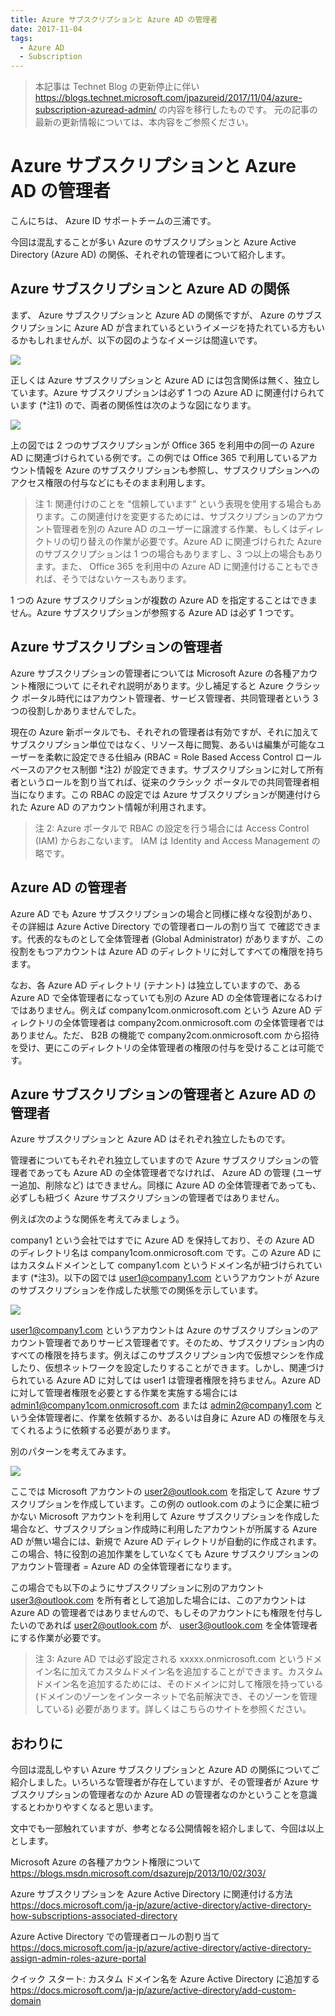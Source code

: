 ```yaml
---
title: Azure サブスクリプションと Azure AD の管理者
date: 2017-11-04
tags:
  - Azure AD
  - Subscription
---
```


> 本記事は Technet Blog の更新停止に伴い https://blogs.technet.microsoft.com/jpazureid/2017/11/04/azure-subscription-azuread-admin/ の内容を移行したものです。
> 元の記事の最新の更新情報については、本内容をご参照ください。

# Azure サブスクリプションと Azure AD の管理者

こんにちは、 Azure ID サポートチームの三浦です。

今回は混乱することが多い Azure のサブスクリプションと Azure Active Directory (Azure AD) の関係、それぞれの管理者について紹介します。

## Azure サブスクリプションと Azure AD の関係

まず、 Azure サブスクリプションと Azure AD の関係ですが、 Azure のサブスクリプションに Azure AD が含まれているというイメージを持たれている方もいるかもしれませんが、以下の図のようなイメージは間違いです。

![](./subscription-azure-ad-relationship/wrong-understanding.png)


正しくは Azure サブスクリプションと Azure AD には包含関係は無く、独立しています。Azure サブスクリプションは必ず 1 つの Azure AD に関連付けられています (*注1) ので、両者の関係性は次のような図になります。

![](./subscription-azure-ad-relationship/subscription-relationship.png)

上の図では 2 つのサブスクリプションが Office 365 を利用中の同一の Azure AD に関連づけられている例です。この例では Office 365 で利用しているアカウント情報を Azure のサブスクリプションも参照し、サブスクリプションへのアクセス権限の付与などにもそのまま利用します。

> 注 1: 関連付けのことを “信頼しています” という表現を使用する場合もあります。この関連付けを変更するためには、サブスクリプションのアカウント管理者を別の Azure AD のユーザーに譲渡する作業、もしくはディレクトリの切り替えの作業が必要です。Azure AD に関連づけられた Azure のサブスクリプションは 1 つの場合もありますし、3 つ以上の場合もあります。また、 Office 365 を利用中の Azure AD に関連付けることもできれば、そうではないケースもあります。

1 つの Azure サブスクリプションが複数の Azure AD を指定することはできません。Azure サブスクリプションが参照する Azure AD は必ず 1 つです。

## Azure サブスクリプションの管理者

Azure サブスクリプションの管理者については Microsoft Azure の各種アカウント権限について にそれぞれ説明があります。少し補足すると Azure クラシック ポータル時代にはアカウント管理者、サービス管理者、共同管理者という 3 つの役割しかありませんでした。

現在の Azure 新ポータルでも、それぞれの管理者は有効ですが、それに加えてサブスクリプション単位ではなく、リソース毎に閲覧、あるいは編集が可能なユーザーを柔軟に設定できる仕組み (RBAC = Role Based Access Control ロールベースのアクセス制御 *注2) が設定できます。サブスクリプションに対して所有者というロールを割り当てれば、従来のクラシック ポータルでの共同管理者相当になります。この RBAC の設定では Azure サブスクリプションが関連付けられた Azure AD のアカウント情報が利用されます。

> 注 2: Azure ポータルで RBAC の設定を行う場合には Access Control (IAM) からおこないます。 IAM は Identity and Access Management の略です。

## Azure AD の管理者

Azure AD でも Azure サブスクリプションの場合と同様に様々な役割があり、その詳細は Azure Active Directory での管理者ロールの割り当て で確認できます。代表的なものとして全体管理者 (Global Administrator) がありますが、この役割をもつアカウントは Azure AD のディレクトリに対してすべての権限を持ちます。

なお、各 Azure AD ディレクトリ (テナント) は独立していますので、ある Azure AD で全体管理者になっていても別の Azure AD の全体管理者になるわけではありません。例えば company1com.onmicrosoft.com という Azure AD ディレクトリの全体管理者は company2com.onmicrosoft.com の全体管理者ではありません。ただ、 B2B の機能で company2com.onmicrosoft.com から招待を受け、更にこのディレクトリの全体管理者の権限の付与を受けることは可能です。

## Azure サブスクリプションの管理者と Azure AD の管理者

Azure サブスクリプションと Azure AD はそれぞれ独立したものです。

管理者についてもそれぞれ独立していますので Azure サブスクリプションの管理者であっても Azure AD の全体管理者でなければ、 Azure AD の管理 (ユーザー追加、削除など) はできません。同様に Azure AD の全体管理者であっても、必ずしも紐づく Azure サブスクリプションの管理者ではありません。

例えば次のような関係を考えてみましょう。

company1 という会社ではすでに Azure AD を保持しており、その Azure AD のディレクトリ名は company1com.onmicrosoft.com です。この Azure AD にはカスタムドメインとして company1.com というドメイン名が紐づけられています (*注3)。以下の図では user1@company1.com というアカウントが Azure のサブスクリプションを作成した状態での関係を示しています。

![](./subscription-azure-ad-relationship/subscription-relationship-a.png)

user1@company1.com というアカウントは Azure のサブスクリプションのアカウント管理者でありサービス管理者です。そのため、サブスクリプション内のすべての権限を持ちます。例えばこのサブスクリプション内で仮想マシンを作成したり、仮想ネットワークを設定したりすることができます。しかし、関連づけられている Azure AD に対しては user1 は管理者権限を持ちません。Azure AD に対して管理者権限を必要とする作業を実施する場合には admin1@company1com.onmicrosoft.com または admin2@company1.com という全体管理者に、作業を依頼するか、あるいは自身に Azure AD の権限を与えてくれるように依頼する必要があります。

別のパターンを考えてみます。

![](./subscription-azure-ad-relationship/subscription-relationship-b.png)

ここでは Microsoft アカウントの user2@outlook.com を指定して Azure サブスクリプションを作成しています。この例の outlook.com のように企業に紐づかない Microsoft アカウントを利用して Azure サブスクリプションを作成した場合など、サブスクリプション作成時に利用したアカウントが所属する Azure AD が無い場合には、新規で Azure AD ディレクトリが自動的に作成されます。この場合、特に役割の追加作業をしていなくても Azure サブスクリプションのアカウント管理者 = Azure AD の全体管理者になります。

この場合でも以下のようにサブスクリプションに別のアカウント user3@outlook.com を所有者として追加した場合には、このアカウントは Azure AD の管理者ではありませんので、もしそのアカウントにも権限を付与したいのであれば user2@outlook.com が、 user3@outlook.com を全体管理者にする作業が必要です。

> 注 3: Azure AD では必ず設定される xxxxx.onmicrosoft.com というドメイン名に加えてカスタムドメイン名を追加することができます。カスタムドメイン名を追加するためには、そのドメインに対して権限を持っている (ドメインのゾーンをインターネットで名前解決でき、そのゾーンを管理している) 必要があります。詳しくはこちらのサイトを参照ください。

## おわりに

今回は混乱しやすい Azure サブスクリプションと Azure AD の関係についてご紹介しました。いろいろな管理者が存在していますが、その管理者が Azure サブスクリプションの管理者なのか Azure AD の管理者なのかということを意識するとわかりやすくなると思います。

文中でも一部触れていますが、参考となる公開情報を紹介しまして、今回は以上とします。

Microsoft Azure の各種アカウント権限について  
https://blogs.msdn.microsoft.com/dsazurejp/2013/10/02/303/

Azure サブスクリプションを Azure Active Directory に関連付ける方法  
https://docs.microsoft.com/ja-jp/azure/active-directory/active-directory-how-subscriptions-associated-directory

Azure Active Directory での管理者ロールの割り当て  
https://docs.microsoft.com/ja-jp/azure/active-directory/active-directory-assign-admin-roles-azure-portal

クイック スタート: カスタム ドメイン名を Azure Active Directory に追加する  
https://docs.microsoft.com/ja-jp/azure/active-directory/add-custom-domain
